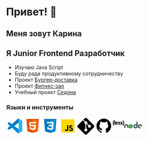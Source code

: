 # Привет! 👋

## Меня зовут Карина

## Я Junior Frontend Разработчик

-   Изучаю Java Script
-   Буду рада продуктивному сотрудничеству
-   Проект [Бургер-доставка]
-   Проект [Фитнес-зал]
-   Учебный проект [Седона]

### Языки и инструменты

<img align="left" alt="vs.code" widch="26px" src="./images/vs.code.png">
<img align="left" alt="html-5" widch="26px" src="./images/html-5.png">
<img align="left" alt="css-33" widch="26px" src="./images/css-3.png">
<img align="left" alt="javascript" widch="26px" src="./images/javascript.png">
<img align="left" alt="git" widch="26px" src="./images/git.png">
<img align="left" alt="github" widch="26px" src="./images/github.png">
<img align="left" alt="less" widch="26px" src="./images/less.png">
<img align="left" alt="nodejs" widch="26px" src="./images/nodejs.png">

<br>

[бургер-доставка]: https://github.com/karinareiswich/Burger
[фитнес-зал]: https://github.com/karinareiswich/Fitness
[седона]: https://github.com/karinareiswich/Sedona
